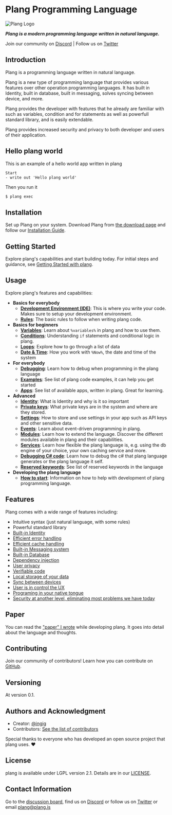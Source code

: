 


# Plang Programming Language

![Plang Logo](https://plang.is/android-chrome-192x192.png)

***Plang is a modern programming language written in natural language.***

Join our community on [Discord](https://discord.gg/A8kYUymsDD) | Follow us on [Twitter](https://twitter.com/planghq)


## Introduction

Plang is a programming language written in natural language.

Plang is a new type of programming language that provides various features over other operation programming languages. It has built in Identity, built in database, built in messaging, solves syncing between device, and more. 

Plang provides the developer with features that he already are familiar with such as variables, condition and for statements as well as powerfull standard library, and is easily extendable.

Plang provides increased security and privacy to both developer and users of their application. 

## Hello plang world
This is an example of a hello world app written in plang

```plang
Start
- write out 'Hello plang world'
```

Then you run it
```bash
$ plang exec
```


## Installation

Set up Plang on your system. Download Plang from [the download page](http://plang.is/download) and follow our [Installation Guide](https://github.com/PLangHQ/plang/tree/main/Documentation/Install.md).

## Getting Started

Explore plang's capabilities and start building today. For initial steps and guidance, see [Getting Started with plang](https://github.com/PLangHQ/plang/tree/main/Documentation/GetStarted.md).

## Usage

Explore plang's features and capabilities:

- **Basics for everybody**
    - **[Development Environment (IDE)](https://github.com/PLangHQ/plang/tree/main/Documentation/IDE.md)**: This is where you write your code. Makes sure to setup your development environment.
    - **[Rules](https://github.com/PLangHQ/plang/tree/main/Documentation/Rules.md)**: The basic rules to follow when writing plang code.
- **Basics for beginners**
    - **[Variables](https://github.com/PLangHQ/plang/tree/main/Documentation/Variables.md)**: Learn about `%variables%` in plang and how to use them.
    - **[Conditions](https://github.com/PLangHQ/plang/tree/main/Documentation/Conditions.md)**: Understanding `if` statements and conditional logic in plang.
    - **[Loops](https://github.com/PLangHQ/plang/tree/main/Documentation/Loop.md)**: Explore how to go through a list of data
    - **[Date & Time](https://github.com/PLangHQ/plang/tree/main/Documentation/Time.md)**: How you work with `%Now%`, the date and time of the system
- **For everybody**
    - **[Debugging]()**: Learn how to debug when programming in the plang language
    - **[Examples](https://github.com/PLangHQ/plang/tree/main/Tests)**: See list of plang code examples, it can help you get started    
    - **[Apps](https://github.com/PLangHQ/apps/)**: See list of available apps, written in plang. Great for learning.
- **Advanced**
    - **[Identity](https://github.com/PLangHQ/plang/tree/main/Documentation/Identity.md)**: What is Identity and why is it so important
    - **[Private keys](https://github.com/PLangHQ/plang/tree/main/Documentation/PrivateKeys.md)**: What private keys are in the system and where are they stored.
    - **[Settings](https://github.com/PLangHQ/plang/tree/main/Documentation/Settings.md)**: How to store and use settings in your app such as API keys and other sensitive data.
    - **[Events](https://github.com/PLangHQ/documentation/tree/main/Events.md)**: Learn about event-driven programming in plang.
    - **[Modules](https://github.com/PLangHQ/modules/README.md)**: Learn how to extend the language. Discover the different modules available in plang and their capabilities. 
    - **[Services]()**: Learn how flexible the plang language is, e.g. using the db engine of your choice, your own caching service and more.
    - **[Debugging C# code]()**: Learn how to debug the c# that plang language generates or the plang language it self.
    - **[Reserved keywords]()**: See list of reserved keywords in the language
- **Developing the plang language**
    - **[How to start]()**: Information on how to help with development of plang programming language.

## Features

Plang comes with a wide range of features including:

- Intuitive syntax (just natural language, with some rules)
- Powerful standard library
- [Built-in Identity](Identity.md)
- [Efficient error handling](https://github.com/PLangHQ/plang/blob/main/Documentation/modules/plang.Modules.FileModule.md#caching-retries-error-handling--run-and-forget)
- [Efficient cache handling](https://github.com/PLangHQ/plang/blob/main/Documentation/modules/plang.Modules.CachingModule.md#caching)
- [Built-in Messaging system](https://github.com/PLangHQ/plang/blob/main/Documentation/paper/README.md#messages)
- [Built-in Database](https://github.com/PLangHQ/plang/blob/main/Documentation/paper/README.md#dbmodule)
- [Dependency injection](Services.md)
- [User privacy](https://github.com/PLangHQ/plang/blob/main/Documentation/paper/README.md#security--privacy)
- [Verifiable code](https://github.com/PLangHQ/plang/blob/main/Documentation/paper/README.md#verifiable-code---possible)
- [Local storage of your data](https://github.com/PLangHQ/plang/blob/main/Documentation/paper/README.md#event-sourcing)
- [Sync between devices](https://github.com/PLangHQ/plang/blob/main/Documentation/paper/README.md#event-sourcing)
- [User is in control the UX](https://github.com/PLangHQ/plang/blob/main/Documentation/paper/README.md#user-interface)
- [Programing in your native tongue](https://github.com/PLangHQ/plang/blob/main/Documentation/paper/README.md#natural-language-neutral)
- [Security at another level, eliminating most problems we have today](https://github.com/PLangHQ/documentation/tree/main/blob/main/Security.md)

## Paper

You can read the ["paper" I wrote](paper/README.md) while developing plang. 
It goes into detail about the language and thoughts.

## Contributing

Join our community of contributors! Learn how you can contribute on [GitHub](https://github.com/PLangHQ).

## Versioning

At version 0.1. 

## Authors and Acknowledgment

- Creator: [@ingig](https://twitter.com/ingig)
- Contributors: [See the list of contributors](contributors.md)

Special thanks to everyone who has developed an open source project that plang uses. ❤️

## License

plang is available under LGPL version 2.1. Details are in our [LICENSE](https://github.com/PLangHQ/LICENSE).

## Contact Information

Go to the [discussion board](https://github.com/orgs/PLangHQ/discussions), 
find us on [Discord](https://discord.gg/A8kYUymsDD)
or follow us on [Twitter](https://twitter.com/planghq)
or email [plang@plang.is](mailto:plang@plang.is)

